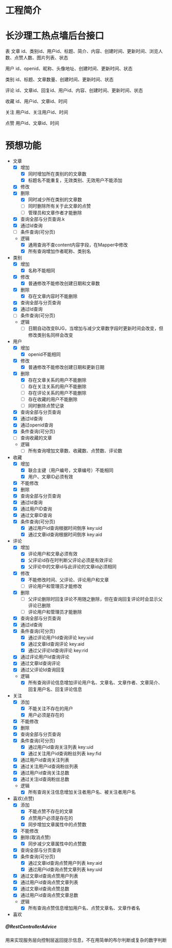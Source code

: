 # 工程简介
# 长沙理工热点墙后台接口

表
文章
id、类别id、用户id、标题、简介、内容、创建时间、更新时间、浏览人数、点赞人数、图片列表、状态

用户
id、openid、昵称、头像地址、创建时间、更新时间、状态

类别
id、标题、文章数量、创建时间、更新时间、状态

评论
id、文章id、回复id、用户id、内容、创建时间、更新时间、状态

收藏
id、用户id、文章id、时间

关注
用户id、关注用户id、时间

点赞
用户id、文章id、时间

# 预想功能
- 文章
    - [X] 增加
        - [X] 同时增加所在类别的的文章数
        - [X] 标题名不能重复，无效类别、无效用户不能添加
    - [x] 修改
    - [x] 删除
        - [X] 同时减少所在类别的文章数
        - [ ] 同时删除所有关于此文章的点赞
        - [ ] 管理员和文章作者才能删除
    - [x] 查询全部与分页查询.k
    - [X] 通过Id查询
    - [ ] 条件查询(可分页)
    - 逻辑
        - [X] 通用查询不查content内容字段，在Mapper中修改
        - [X] 所有查询增加作者昵称、类别名
- 类别
    - [X] 增加
        - [X] 名称不能相同
    - [X] 修改
        - [X] 普通修改不能修改创建日期和文章数
    - [X] 删除
        - [X] 存在文章内容时不能删除
    - [X] 查询全部与分页查询
    - [X] 通过Id查询
    - [ ] 条件查询(可分页)
    - 逻辑
        - [ ] 日期自动改变BUG，当增加与减少文章数字段时更新时间会改变，但修改类别名同样会改变
- 用户
    - [X] 增加
        - [X] openid不能相同
    - [X] 修改
        - [X] 普通修改不能修改创建日期和更新日期
    - [X] 删除
        - [X] 存在文章关系的用户不能删除
        - [ ] 存在关注关系的用户不能删除
        - [ ] 存在评论关系的用户不能删除
        - [ ] 存在收藏的用户不能删除
        - [ ] 同时删除点赞记录
    - [X] 查询全部与分页查询
    - [X] 通过Id查询
    - [X] 通过openid查询
    - [X] 条件查询(可分页)
    - [ ] 查询收藏的文章
    - 逻辑
        - [ ] 所有查询增加文章数、收藏数、点赞数、评论数
- 收藏
    - [X] 增加
        - [X] 联合主键（用户编号，文章编号）不能相同
        - [X] 用户、文章ID必须有效
    - [X] 不能修改
    - [X] 删除
    - [X] 查询全部与分页查询
    - [X] 通过Id查询
    - [X] 通过用户ID查询
    - [X] 通过文章ID查询
    - [X] 条件查询(可分页)
        - [X] 通过用户id查询根据时间倒序 key:uid
        - [X] 通过文章id查询根据时间倒序 key:aid
- 评论
    - [X] 增加
        - [X] 评论用户和文章必须有效
        - [X] 父评论id存在时判断父评论必须是有效评论
        - [X] 父评论中的文章id与此评论的文章id必须相同
    - [X] 修改
        - [X] 不能修改时间、父评论、评论用户和文章
        - [ ] 评论用户和管理员才能修改
    - [X] 删除
        - [ ] 父评论删除时回复评论不用随之删除，但在查询回复评论时会显示父评论已删除
        - [ ] 评论用户和管理员才能删除
    - [X] 查询全部与分页查询
    - [X] 通过id查询
    - [X] 条件查询(可分页)
        - [X] 通过评论用户Id查询评论 key:uid
        - [X] 通过文章Id查询评论 key:aid
        - [X] 通过父评论Id查询评论 key:rid
    - [X] 通过评论用户Id查询评论
    - [X] 通过文章Id查询评论
    - [X] 通过父评论Id查询回复
    - 逻辑
        - [X] 所有查询评论信息增加评论用户名、文章名、文章作者、文章简介、回复用户名、回复评论信息
- 关注
    - [X] 添加
        - [X] 不能关注不存在的用户
        - [X] 用户必须是存在的
    - [X] 不能修改
    - [X] 删除
    - [X] 查询全部与分页查询
    - [X] 条件查询(可分页)
        - [X] 通过用户id查询关注列表 key:uid
        - [X] 通过关注用户id查询粉丝列表 key:fid
    - [X] 通过用户id查询关注列表
    - [X] 通过关注用户id查询粉丝列表
    - [X] 通过用户id查询关注总数
    - [X] 通过关注id查询粉丝总数
    - 逻辑
        - [X] 所有查询关注信息增加关注者用户名、被关注者用户名
- 喜欢(点赞)
    - [X] 添加
        - [X] 不能点赞不存在的文章
        - [X] 点赞用户必须是存在的
        - [X] 同步增加文章属性中的点赞数
    - [X] 不能修改
    - [X] 删除(取消点赞)
        - [X] 同步减少文章属性中的点赞数
    - [X] 查询全部与分页查询
    - [X] 条件查询(可分页)
        - [X] 通过文章id查询点赞用户列表 key:aid
        - [X] 通过用户id查询点赞文章列表 key:uid
    - [X] 通过文章id查询点赞用户列表
    - [X] 通过用户id查询点赞文章列表
    - [X] 通过文章id查询点赞总数
    - [X] 通过用户id查询点赞文章总数
    - 逻辑
        - [X] 所有查询点赞信息增加用户名、点赞文章名、文章作者名
        
- 喜欢
##### @RestControllerAdvice
用来实现服务层向控制层返回提示信息，不在用简单的布尔判断或复杂的数字判断